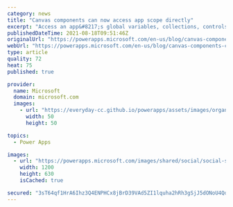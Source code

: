 ```yaml
---
category: news
title: "Canvas components can now access app scope directly"
excerpt: "Access an app&#8217;s global variables, collections, controls, and tabular data sources directly from within a canvas component, without needing to pass everything through component properties.  Great for formula and UI reuse within an app."
publishedDateTime: 2021-08-18T09:51:46Z
originalUrl: "https://powerapps.microsoft.com/en-us/blog/canvas-components-can-now-access-app-scope-directly/"
webUrl: "https://powerapps.microsoft.com/en-us/blog/canvas-components-can-now-access-app-scope-directly/"
type: article
quality: 72
heat: 75
published: true

provider:
  name: Microsoft
  domain: microsoft.com
  images:
    - url: "https://everyday-cc.github.io/powerapps/assets/images/organizations/microsoft.com-50x50.jpg"
      width: 50
      height: 50

topics:
  - Power Apps

images:
  - url: "https://powerapps.microsoft.com/images/shared/social/social-share-post-ignite.png"
    width: 1200
    height: 630
    isCached: true

secured: "3sT64qf1HrA6Ihz3Q4ENPHCx8jBrD39VAd5ZI1lquha2hRh3gSjJ5dONoU4QdMw25pm3EhEZ7M0psi+orHM8r29FX4Swoyo588q2NumK0pYQrBpm5WnWjRiHI9jUslRxhpHe1B59O5SmnHJJ+HlbRORu76DYvP2vATcvCBuWrLIGKB6IDTiOw0hPJkB/ahH+OIpQY5VlKJg03+ijBVepb+XKN8IrHKOhIrUH0OXOBILC/mzGZXaOCkOQkxHytOv150VMwRikRJxZ0/qWj/aI9vl7+j3YrNh+KQdIcpILukeWzKKi1tgRtsj8DKzvRK2jvCeka8bHq+GC0I7Vz75aeOfBw8T+kNJ0VGkcnN2p654=;b1mVblVLBWwgSIYYbSSQvw=="
---
```


